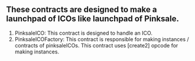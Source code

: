 ## These contracts are designed to make a launchpad of ICOs like launchpad of Pinksale.

1. PinksaleICO: This contract is designed to handle an ICO. 
2. PinksaleICOFactory: This contract is responsible for making instances / contracts of pinksaleICOs. This contract uses [create2] opcode for making instances.